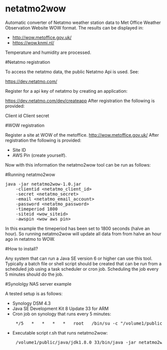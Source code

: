 # netatmo2wow

Automatic converter of Netatmo weather station data to Met Office Weather Observation Website WOW format. The results can be displayed in:

- http://wow.metoffice.gov.uk/
- https://wow.knmi.nl/

Temperature and humidity are processed.

#Netatmo registration

To access the netatmo data, the public Netatmo Api is used. See:

https://dev.netatmo.com/

Register for a api key of netatmo by creating an application:

https://dev.netatmo.com/dev/createapp
After registration the following is provided:

Client id
Client secret


#WOW registration

Register a site at WOW of the metoffice.
http://wow.metoffice.gov.uk/
After registration the following is provided:

- Site ID
- AWS Pin (create yourself).

Now  with this information the netatmo2wow tool can be run as follows:

#Running netatmo2wow
<pre>
java -jar netatmo2wow-1.0.jar
    -clientid &lt;netatmo_client_id&gt;
    -secret &lt;netatmo_secret&gt;
    -email &lt;netatmo_email_account&gt;
    -password &lt;netatmo_password&gt;
    -timeperiod 1800
    -siteid &lt;wow_siteid&gt;
    -awspin &lt;wow_aws_pin&gt;
</pre>

In this example the timeperiod has been set to 1800 seconds (halve an hour).
So running netatmo2wow will update all data from from halve an hour ago in netatmo to WOW.


#How to install?

Any system that can run a Java SE version 6 or higher can use this tool.
Typically a batch file or shell script should be created that can be run from a scheduled job using a task scheduler or cron job.
Scheduling the job every 5 minutes should do the job.

#Synololgy NAS server example

A tested setup is as follows:

- Synology DSM 4.3
- Java SE Development Kit 8 Update 33 for ARM
- Cron job on synology that runs every 5 minutes:
<pre>
    */5   *   *   *   *   root   /bin/su -c "/volume1/public/netatmo/r.sh" admin
</pre>
- Executable script r.sh that runs netatmo2wow:
<pre>
    /volume1/public/java/jdk1.8.0_33/bin/java -jar netatmo2wow-1.0.jar -clientid ......
</pre>

